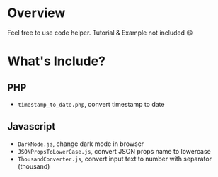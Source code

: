 # Overview
Feel free to use code helper. Tutorial & Example not included 😆

# What's Include?
## PHP
- `timestamp_to_date.php`, convert timestamp to date
## Javascript
- `DarkMode.js`, change dark mode in browser
- `JSONPropsToLowerCase.js`, convert JSON props name to lowercase
- `ThousandConverter.js`, convert input text to number with separator (thousand)
